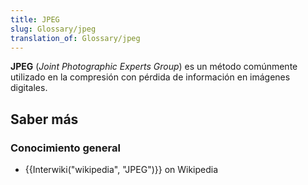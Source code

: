 ```yaml
---
title: JPEG
slug: Glossary/jpeg
translation_of: Glossary/jpeg
---
```


**JPEG** (_Joint Photographic Experts Group_) es un método comúnmente utilizado en la compresión con pérdida de información en imágenes digitales.

## Saber más

### Conocimiento general

- {{Interwiki("wikipedia", "JPEG")}} on Wikipedia
